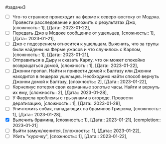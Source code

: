 #задачи3

- [ ] Что-то странное происходит на ферме к северо-востоку от Модока. Провести расследование и доложить о результатах Джо, [сложность:: 1], [Дата:: 2023-01-22],
- [ ] Передать Джо в Модоке сообщение от ушельцев, [сложность:: 1], [Дата:: 2023-01-21],
- [ ] Джо с подозрением относится к ушельцам. Выяснить, что за трупы были найдены на Ферме ужасов и что случилось с Карлом, [сложность:: 1], [Дата:: 2023-01-21],
- [ ] Отправиться в Дыру и сказать Карлу, что он может спокойно возвращаться домой, [сложность:: 1], [Дата:: 2023-01-22],
- [ ] Джонни пропал. Найти и привести домой к Балтазу или Джонни находится в пещерах ушельцев. Необходимо найти способ вернуть Джонни домой к Балтазу, [сложность:: 2], [Дата:: 2023-01-22],
- [ ] Корнелиус потерял свои карманные золотые часы. Найти и вернуть их ему, [сложность:: 2], [Дата:: 2023-01-28],
- [ ] У Фаррела проблемы с грызунами в огороде. Провести дератизацию, [сложность:: 1], [Дата:: 2023-01-28],
- [ ] Уничтожить собак, нападающих на браминов Гришэма, [сложность:: 1], [Дата:: 2023-01-28],
- [x] Вылечить брамина, [сложность:: 1], [Дата:: 2023-01-21], [completion:: 2023-01-21]
- [ ] Выйти замуж/женится, [сложность:: 1], [Дата:: 2023-01-22],
- [ ] Убить "курочку", [сложность:: 1], [Дата:: 2023-01-22],